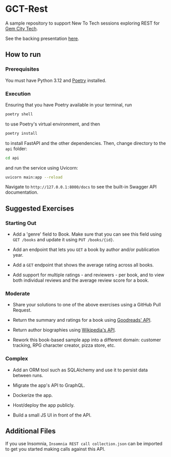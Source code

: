 # GCT-Rest

A sample repository to support New To Tech sessions exploring REST for [Gem City Tech](https://gemcity.tech/).

See the backing presentation [here](https://docs.google.com/presentation/d/1asBf1WpR5X9o_8XzorsQTUyAivOvhMxC3JTXE2SBeVA/edit?usp=sharing).

## How to run

### Prerequisites

You must have Python 3.12 and [Poetry](https://python-poetry.org/docs/#installation) installed.

### Execution

Ensuring that you have Poetry available in your terminal, run

```bash
poetry shell
```

to use Poetry's virtual environment, and then

```bash
poetry install
```

to install FastAPI and the other dependencies. Then, change directory to the `api` folder:

```bash
cd api
```

and run the service using Uvicorn:

```bash
uvicorn main:app --reload
```

Navigate to `http://127.0.0.1:8000/docs` to see the built-in Swagger API documentation.

## Suggested Exercises

### Starting Out

- Add a 'genre' field to Book. Make sure that you can see this field using `GET /books` and update it using `PUT /books/{id}`.

- Add an endpoint that lets you `GET` a book by author and/or publication year.

- Add a `GET` endpoint that shows the average rating across all books.

- Add support for multiple ratings - and reviewers - per book, and to view both individual reviews and the average review score for a book.

### Moderate

- Share your solutions to one of the above exercises using a GitHub Pull Request.

- Return the summary and ratings for a book using [Goodreads' API](https://www.goodreads.com/api/index).

- Return author biographies using [Wikipedia's API](https://api.wikimedia.org/wiki/Getting_started_with_Wikimedia_APIs).

- Rework this book-based sample app into a different domain: customer tracking, RPG character creator, pizza store, etc.

### Complex

- Add an ORM tool such as SQLAlchemy and use it to persist data between runs.

- Migrate the app's API to GraphQL.

- Dockerize the app.

- Host/deploy the app publicly.

- Build a small JS UI in front of the API.

## Additional Files

If you use Insomnia, `Insomnia REST call collection.json` can be imported to get you started making calls against this API.